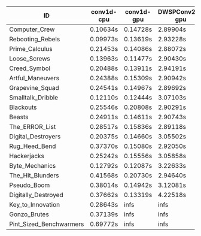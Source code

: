 |ID|conv1d-cpu|conv1d-gpu|DWSPConv2D-gpu|gemm-gpu|avg|
|-|-|-|-|-|-|
|Computer_Crew|0.10634s|0.14728s|2.89904s|1.70859s|1.21531s|
|Rebooting_Rebels|0.09973s|0.13619s|2.93228s|1.70637s|1.21864s|
|Prime_Calculus|0.21453s|0.14086s|2.88072s|1.70539s|1.23538s|
|Loose_Screws|0.13963s|0.11477s|2.90430s|1.84209s|1.25020s|
|Creed_Symbol|0.20488s|0.13911s|2.94191s|1.72094s|1.25171s|
|Artful_Maneuvers|0.24388s|0.15309s|2.90942s|1.70536s|1.25294s|
|Grapevine_Squad|0.24541s|0.14967s|2.89692s|1.79521s|1.27181s|
|Smalltalk_Dribble|0.12110s|0.12444s|3.07103s|1.79126s|1.27696s|
|Blackouts|0.25546s|0.20808s|2.90291s|1.78271s|1.28729s|
|Beasts|0.24911s|0.14611s|2.90743s|1.90819s|1.30271s|
|The_ERROR_List|0.28517s|0.15836s|2.89118s|1.90923s|1.31098s|
|Digital_Destroyers|0.20375s|0.14660s|3.05502s|1.90875s|1.32853s|
|Rug_Heed_Bend|0.37370s|0.15080s|2.92050s|1.87118s|1.32905s|
|Hackerjacks|0.25242s|0.15556s|3.05858s|1.92228s|1.34721s|
|Byte_Mechanics|0.12792s|0.12087s|3.22633s|1.96364s|1.35969s|
|The_Hit_Blunders|0.41568s|0.20730s|2.94640s|1.91717s|1.37164s|
|Pseudo_Boom|0.38014s|0.14942s|3.12081s|1.93577s|1.39653s|
|Digitally_Destroyed|0.37662s|0.13319s|4.22518s|2.54679s|1.82044s|
|Key_to_Innovation|0.28643s|infs|infs|2.60373s|infs|
|Gonzo_Brutes|0.37139s|infs|infs|infs|infs|
|Pint_Sized_Benchwarmers|0.69772s|infs|infs|4.49627s|infs|
